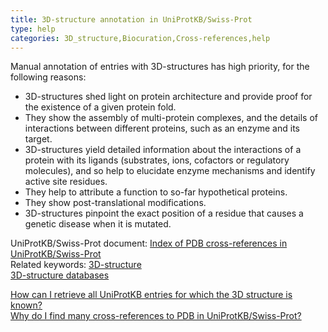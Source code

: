 ```yaml
---
title: 3D-structure annotation in UniProtKB/Swiss-Prot
type: help
categories: 3D_structure,Biocuration,Cross-references,help
---
```


Manual annotation of entries with 3D-structures has high priority, for the following reasons:

- 3D-structures shed light on protein architecture and provide proof for the existence of a given protein fold.
- They show the assembly of multi-protein complexes, and the details of interactions between different proteins, such as an enzyme and its target.
- 3D-structures yield detailed information about the interactions of a protein with its ligands (substrates, ions, cofactors or regulatory molecules), and so help to elucidate enzyme mechanisms and identify active site residues.
- They help to attribute a function to so-far hypothetical proteins.
- They show post-translational modifications.
- 3D-structures pinpoint the exact position of a residue that causes a genetic disease when it is mutated.

UniProtKB/Swiss-Prot document: [Index of PDB cross-references in UniProtKB/Swiss-Prot](https://ftp.uniprot.org/pub/databases/uniprot/current_release/knowledgebase/complete/docs/pdbtosp.txt)  
Related keywords: [3D-structure](https://www.uniprot.org/keywords/KW-0002)  
[3D-structure databases](https://www.uniprot.org/database?query=category_str:%223D+structure+databases%22)

[How can I retrieve all UniProtKB entries for which the 3D structure is known?](https://www.uniprot.org/help/retrieve_3d)  
[Why do I find many cross-references to PDB in UniProtKB/Swiss-Prot?](https://www.uniprot.org/help/multiple_pdb_xrefs)
